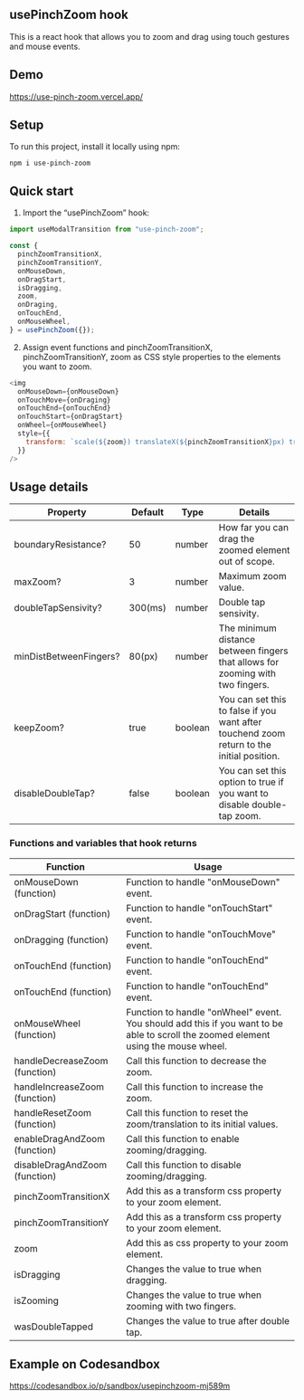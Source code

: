 ## usePinchZoom hook

This is a react hook that allows you to zoom and drag using touch gestures and mouse events.

## Demo

https://use-pinch-zoom.vercel.app/

## Setup

To run this project, install it locally using npm:

```
npm i use-pinch-zoom
```

## Quick start

1. Import the “usePinchZoom” hook:

```javascript
import useModalTransition from "use-pinch-zoom";

const {
  pinchZoomTransitionX,
  pinchZoomTransitionY,
  onMouseDown,
  onDragStart,
  isDragging,
  zoom,
  onDraging,
  onTouchEnd,
  onMouseWheel,
} = usePinchZoom({});
```

2. Assign event functions and pinchZoomTransitionX,
   pinchZoomTransitionY, zoom as CSS style properties to the elements you want to zoom.

```javascript
<img
  onMouseDown={onMouseDown}
  onTouchMove={onDraging}
  onTouchEnd={onTouchEnd}
  onTouchStart={onDragStart}
  onWheel={onMouseWheel}
  style={{
    transform: `scale(${zoom}) translateX(${pinchZoomTransitionX}px) translateY(${pinchZoomTransitionY}px)`,
  }}
/>
```

## Usage details

| Property               | Default | Type    | Details                                                                                   |
| ---------------------- | ------- | ------- | ----------------------------------------------------------------------------------------- |
| boundaryResistance?    | 50      | number  | How far you can drag the zoomed element out of scope.                                     |
| maxZoom?               | 3       | number  | Maximum zoom value.                                                                       |
| doubleTapSensivity?    | 300(ms) | number  | Double tap sensivity.                                                                     |
| minDistBetweenFingers? | 80(px)  | number  | The minimum distance between fingers that allows for zooming with two fingers.            |
| keepZoom?              | true    | boolean | You can set this to false if you want after touchend zoom return to the initial position. |
| disableDoubleTap?      | false   | boolean | You can set this option to true if you want to disable double-tap zoom.                   |

### Functions and variables that hook returns

| Function                      | Usage                                                                                                                              |
| ----------------------------- | ---------------------------------------------------------------------------------------------------------------------------------- |
| onMouseDown (function)        | Function to handle "onMouseDown" event.                                                                                            |
| onDragStart (function)        | Function to handle "onTouchStart" event.                                                                                           |
| onDragging (function)         | Function to handle "onTouchMove" event.                                                                                            |
| onTouchEnd (function)         | Function to handle "onTouchEnd" event.                                                                                             |
| onTouchEnd (function)         | Function to handle "onTouchEnd" event.                                                                                             |
| onMouseWheel (function)       | Function to handle "onWheel" event. You should add this if you want to be able to scroll the zoomed element using the mouse wheel. |
| handleDecreaseZoom (function) | Call this function to decrease the zoom.                                                                                           |
| handleIncreaseZoom (function) | Call this function to increase the zoom.                                                                                           |
| handleResetZoom (function)    | Call this function to reset the zoom/translation to its initial values.                                                            |
| enableDragAndZoom (function)  | Call this function to enable zooming/dragging.                                                                                     |
| disableDragAndZoom (function) | Call this function to disable zooming/dragging.                                                                                    |
| pinchZoomTransitionX          | Add this as a transform css property to your zoom element.                                                                         |
| pinchZoomTransitionY          | Add this as a transform css property to your zoom element.                                                                         |
| zoom                          | Add this as css property to your zoom element.                                                                                     |
| isDragging                    | Changes the value to true when dragging.                                                                                           |
| isZooming                     | Changes the value to true when zooming with two fingers.                                                                           |
| wasDoubleTapped               | Changes the value to true after double tap.                                                                                        |

## Example on Codesandbox

https://codesandbox.io/p/sandbox/usepinchzoom-mj589m
